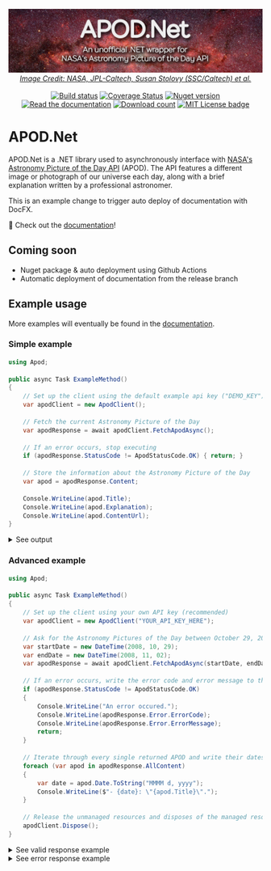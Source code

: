 <p align="center">
  <a href="#"><img alt="APOD.Net, an unofficial .NET wrapper for NASA's Astronomy Picture of the Day API" src="docs/images/banner.jpg" /></a>
  <em><a href="https://www.nasa.gov/image-feature/revealing-the-milky-way-s-center">Image Credit: NASA, JPL-Caltech, Susan Stolovy (SSC/Caltech) et al.</a></em><br><br>
  <a href="https://github.com/LeMorrow/APOD.Net/actions?query=workflow%3ABuild"><img src="https://github.com/LeMorrow/APOD.Net/workflows/Build/badge.svg" alt="Build status"></a>
  <a href="https://coveralls.io/github/LeMorrow/APOD.Net?branch=master"><img src="https://coveralls.io/repos/github/LeMorrow/APOD.Net/badge.svg?branch=master&service=github" alt="Coverage Status" /></a>
  <a href="https://www.nuget.org/packages/APOD.Net/"><img src="https://img.shields.io/nuget/v/APOD.Net" alt="Nuget version" /></a><br>
  <a href="https://lemorrow.github.io/APOD.Net/"><img src="https://img.shields.io/badge/Read%20the-documentation-informational?logo=github" alt="Read the documentation"></a>
  <a href="https://www.nuget.org/packages/APOD.Net/"><img src="https://img.shields.io/nuget/dt/APOD.Net" alt="Download count"/></a>
  <a href="https://github.com/LeMorrow/APOD.Net/blob/master/LICENSE"><img src="https://img.shields.io/badge/License-MIT-blue.svg" alt="MIT License badge"></a>
</p>

# APOD.Net
APOD.Net is a .NET library used to asynchronously interface with [NASA's Astronomy Picture of the Day API](https://api.nasa.gov/) (APOD). The API features a  different image or photograph of our universe each day, along with a brief explanation written by a professional astronomer.

This is an example change to trigger auto deploy of documentation with DocFX.

:book: Check out the [documentation](https://lemorrow.github.io/APOD.Net/)!

## Coming soon
* Nuget package & auto deployment using Github Actions
* Automatic deployment of documentation from the release branch

## Example usage
More examples will eventually be found in the [documentation](https://lemorrow.github.io/APOD.Net/).

### Simple example
```cs
using Apod;

public async Task ExampleMethod()
{
    // Set up the client using the default example api key ("DEMO_KEY")
    var apodClient = new ApodClient();

    // Fetch the current Astronomy Picture of the Day
    var apodResponse = await apodClient.FetchApodAsync();

    // If an error occurs, stop executing
    if (apodResponse.StatusCode != ApodStatusCode.OK) { return; }

    // Store the information about the Astronomy Picture of the Day
    var apod = apodResponse.Content;

    Console.WriteLine(apod.Title);
    Console.WriteLine(apod.Explanation);
    Console.WriteLine(apod.ContentUrl);
}
``` 
<details>
<summary>See output</summary>
<em>Example from November 6, 2019</em>
<p>

```
21st Century M101
One of the last entries in Charles Messier's famous catalog, big, beautiful spiral galaxy M101 is definitely not one of the least. About 170,000 light-years across, this galaxy is enormous, almost twice the size of our own Milky Way Galaxy. M101 was also one of the original spiral nebulae observed with Lord Rosse's large 19th century telescope, the Leviathan of Parsonstown. In contrast, this multiwavelength view of the large island universe is a composite of images recorded by space-based telescopes in the 21st century. Color coded from X-rays to infrared wavelengths (high to low energies), the image data was taken from the Chandra X-ray Observatory (purple), the Galaxy Evolution Explorer (blue), Hubble Space Telescope(yellow), and the Spitzer Space Telescope(red). While the X-ray data trace the location of multimillion degree gas around M101's exploded stars and neutron star and black hole binary star systems, the lower energy data follow the stars and dust that define M101's grand spiral arms. Also known as the Pinwheel Galaxy, M101 lies within the boundaries of the northern constellation Ursa Major, about 25 million light-years away.
https://apod.nasa.gov/apod/image/1911/M101_nasaMultiW1024.jpg
```

</p>
</details>

### Advanced example
```cs
using Apod;

public async Task ExampleMethod()
{
    // Set up the client using your own API key (recommended)
    var apodClient = new ApodClient("YOUR_API_KEY_HERE");

    // Ask for the Astronomy Pictures of the Day between October 29, 2008 and November 2, 2008
    var startDate = new DateTime(2008, 10, 29);
    var endDate = new DateTime(2008, 11, 02);
    var apodResponse = await apodClient.FetchApodAsync(startDate, endDate);

    // If an error occurs, write the error code and error message to the console and then stop executing
    if (apodResponse.StatusCode != ApodStatusCode.OK) 
    {
        Console.WriteLine("An error occured.");
        Console.WriteLine(apodResponse.Error.ErrorCode);
        Console.WriteLine(apodResponse.Error.ErrorMessage);
        return; 
    }

    // Iterate through every single returned APOD and write their dates and titles to the console
    foreach (var apod in apodResponse.AllContent)
    {
        var date = apod.Date.ToString("MMMM d, yyyy");
        Console.WriteLine($"- {date}: \"{apod.Title}\".");
    }

    // Release the unmanaged resources and disposes of the managed resources used by the System.Net.Http.HttpMessageInvoker.
    apodClient.Dispose();
}
```
<details>
<summary>See valid response example</summary>
<p>

```
The title of the most recent APOD is "Spicules: Jets on the Sun".
- October 29, 2008: "Mirach's Ghost".
- October 30, 2008: "Haunting the Cepheus Flare".
- October 31, 2008: "A Witch by Starlight".
- November 1, 2008: "A Spectre in the Eastern Veil".
- November 2, 2008: "Spicules: Jets on the Sun".
```

</p>
</details>
<details>
<summary>See error response example</summary>
<p>

```
An error occured.
ApiKeyInvalid
The API key you provided was invalid. Get one at https://api.nasa.gov/.
```

</p>
</details>
